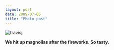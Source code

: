 ```yaml
---
layout: post
date: 2009-07-05
title: "Photo post"
---
```

![travisj](/images/5776e8840c8321895ad77ecce3966d17d91873a50f8444c97c85c6849d670743.jpg)

<b>We hit up magnolias after the fireworks. So tasty.</b>